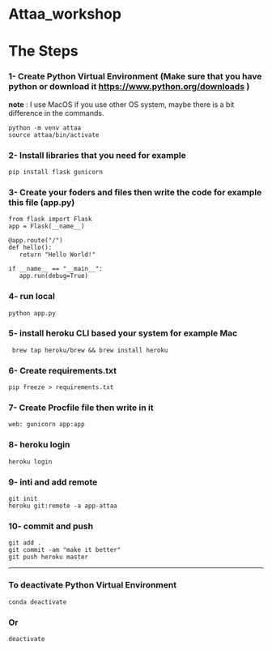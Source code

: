 # Attaa_workshop
# The Steps
### 1- Create Python Virtual Environment (Make sure that you have python or download it  https://www.python.org/downloads )
**note** : I use MacOS if you use other OS system, maybe there is a bit difference in the commands.
```
python -m venv attaa   
source attaa/bin/activate       
```
### 2- Install libraries that you need for example
```
pip install flask gunicorn   
```

### 3- Create your foders and files then write the code for example this file (app.py)

```
from flask import Flask             
app = Flask(__name__)               

@app.route("/")                   
def hello():                     
   return "Hello World!"          
 
if __name__ == "__main__":          
   app.run(debug=True)               
 ```  

### 4- run local 
```
python app.py   
```
### 5- install heroku CLI based your system for example Mac
```
 brew tap heroku/brew && brew install heroku  
```


### 6- Create requirements.txt 
```
pip freeze > requirements.txt   
```
### 7- Create Procfile file then write in it 
```
web: gunicorn app:app   
```

### 8- heroku login
```
heroku login   
```
### 9- inti and add remote
```
git init  
heroku git:remote -a app-attaa   
```
### 10- commit and push
```
git add .   
git commit -am "make it better"   
git push heroku master    
```
---------------------------
### To deactivate Python Virtual Environment
```
conda deactivate
```
### Or 

```
deactivate
```






